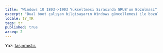 ```yaml
---
title: "Windows 10 1803->1903 Yükseltmesi Sırasında GRUB'un Bozulması"
excerpt: "Dual boot çalışan bilgisayarın Windows güncellemesi ile bozulan disk düzenini tamir ediyoruz."
locale: tr_TR
tags: tr
published: true
axseq: 2
---
```


<!-- markdownlint-capture -->
<!-- markdownlint-disable -->
<script type="text/javascript">
    window.location.href = "https://ayazar.dev/blog/19/windows-10-grub-bozulmasi.html";
</script>
<!-- markdownlint-restore -->

Yazı [taşınmıştır.](https://ayazar.dev/blog/19/windows-10-grub-bozulmasi.html)
